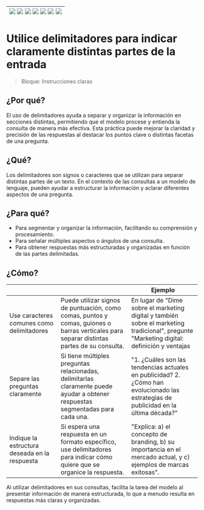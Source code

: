 <div align=right>

|[![](https://img.shields.io/badge/-Inicio-FFF?style=flat&logo=Emlakjet&logoColor=black)](/README.md) [![](https://img.shields.io/badge/-Introducción-FFF?style=flat)](/documentos/intro.md) [![](https://img.shields.io/badge/-Panorámica-FFF?style=flat)](/documentos/panorámica.md) [![](https://img.shields.io/badge/-Prompts-FFF?style=flat)](/documentos/prompts/README.md) [![](https://img.shields.io/badge/-Ingeniería_de_prompts-FFF?style=flat)](/documentos/ingenieriaDePrompts/README.md) [![](https://img.shields.io/badge/-Patrones-FFF?style=flat)](/documentos/ingenieriaDePrompts/patrones/README.md) [![](https://img.shields.io/badge/-casos_de_uso-FFF?style=flat)](/documentos/casosDeUso/README.md)|
|-|

</div>

# Utilice delimitadores para indicar claramente distintas partes de la entrada

> Bloque: Instrucciones claras

## ¿Por qué?

El uso de delimitadores ayuda a separar y organizar la información en secciones distintas, permitiendo que el modelo procese y entienda la consulta de manera más efectiva. Esta práctica puede mejorar la claridad y precisión de las respuestas al destacar los puntos clave o distintas facetas de una pregunta.

## ¿Qué?

Los delimitadores son signos o caracteres que se utilizan para separar distintas partes de un texto. En el contexto de las consultas a un modelo de lenguaje, pueden ayudar a estructurar la información y aclarar diferentes aspectos de una pregunta.

## ¿Para qué?

- Para segmentar y organizar la información, facilitando su comprensión y procesamiento.
- Para señalar múltiples aspectos o ángulos de una consulta.
- Para obtener respuestas más estructuradas y organizadas en función de las partes delimitadas.

## ¿Cómo?

|||Ejemplo|
|-|-|-|
Use caracteres comunes como delimitadores| Puede utilizar signos de puntuación, como comas, puntos y comas, guiones o barras verticales para separar distintas partes de su consulta.|En lugar de "Dime sobre el marketing digital y también sobre el marketing tradicional", pregunte "Marketing digital: definición y ventajas | Marketing tradicional: definición y ventajas".
|Separe las preguntas claramente|Si tiene múltiples preguntas relacionadas, delimitarlas claramente puede ayudar a obtener respuestas segmentadas para cada una.|"1. ¿Cuáles son las tendencias actuales en publicidad? 2. ¿Cómo han evolucionado las estrategias de publicidad en la última década?"
Indique la estructura deseada en la respuesta|Si espera una respuesta en un formato específico, use delimitadores para indicar cómo quiere que se organice la respuesta.|"Explica: a) el concepto de branding, b) su importancia en el mercado actual, y c) ejemplos de marcas exitosas".

Al utilizar delimitadores en sus consultas, facilita la tarea del modelo al presentar información de manera estructurada, lo que a menudo resulta en respuestas más claras y organizadas.